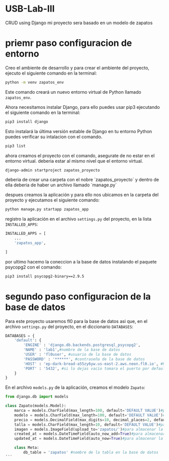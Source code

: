 # USB-Lab-III
CRUD using Django 
mi proyecto sera basado en un modelo de zapatos

# priemr paso configuracion de entorno
Creo el ambiente de desarrollo y para crear el ambiente del proyecto, ejecuto el siguiente comando en la terminal:

```bash
python -m venv zapatos_env
```

Este comando creará un nuevo entorno virtual de Python llamado `zapatos_env`.

Ahora necesitamos instalar Django, para ello puedes usar pip3 ejecutando el siguiente comando en la terminal:

```bash
pip3 install django
```

Esto instalará la última versión estable de Django en tu entorno Python puedes verificar su intalacion con el comando.

```bash
pip3 list   
```
ahora creamos el proyecto con el comando, asegurate de no estar en el entorno virtual. deberia estar al mismo nivel que el entorno virtual.
```bash
django-admin startproject zapatos_proyecto
```
deberia de crear una carpeta con el nobre ´zapatos_proyecto´ y dentro de ella deberia de haber un archivo llamado ´manage.py´

despues creamos la aplicación y para ello nos ubicamos en la carpeta del proyecto y ejecutamos el siguiente comando:
```bash
python manage.py startapp zapatos_app
```
registro la aplicación en el archivo `settings.py` del proyecto, en la lista `INSTALLED_APPS`:

```python
INSTALLED_APPS = [
    ...    
    'zapatos_app',

]
```

por ultimo hacemo la coneccion a la base de datos instalando el paquete psycopg2 con el comando:
```bash
pip3 install psycopg2-binary==2.9.5
```

# segundo paso configuracion de la base de datos

Para este proyecto usaremos fl0 para la base de datos asi que, en el archivo `settings.py` del proyecto, en el diccionario `DATABASES`:

```python
DATABASES = {
    'default': {
        'ENGINE' : 'django.db.backends.postgresql_psycopg2',
        'NAME' : 'lab1',#nombre de la base de datos
        'USER' : 'fl0user', #usuario de la base de datos
        'PASSWORD' : '******', #contraseña de la base de datos
        'HOST' : 'ep-dark-bread-a55zy6yw.us-east-2.aws.neon.fl0.io', #host de la base de datos
        'PORT' : '5432', #si lo dejas vacío tomara el puerto por default
    }
}
```

En el archivo `models.py` de la aplicación, creamos el modelo `Zapato`:

```python
from django.db import models

class Zapato(models.Model):
    marca = models.CharField(max_length=100, default='DEFAULT VALUE')#para almcenar la marca del zapato
    modelo = models.CharField(max_length=100, default='DEFAULT VALUE')#para almacenar el modelo del zapato
    precio = models.DecimalField(max_digits=10, decimal_places=2, default=0.00)#para almacenar el precio del zapato
    talla = models.CharField(max_length=10, default='DEFAULT VALUE')#para almacenar la talla del zapato
    imagen = models.ImageField(upload_to='zapatos/')#para almacenar la imagen del zapato
    created_at = models.DateTimeField(auto_now_add=True)#para almacenar la fecha de creacion del zapato
    updated_at = models.DateTimeField(auto_now=True)#para almacenar la fecha de actualizacion del zapato

    class Meta:
        db_table = 'zapatos' #nombre de la tabla en la base de datos
´´´
